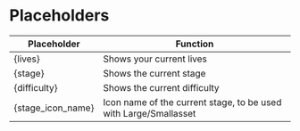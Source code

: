 # Placeholders
|Placeholder|Function|
|--|--|
|{lives}|Shows your current lives|
|{stage}|Shows the current stage|
|{difficulty}|Shows the current difficulty|
|{stage_icon_name}|Icon name of the current stage, to be used with Large/Smallasset